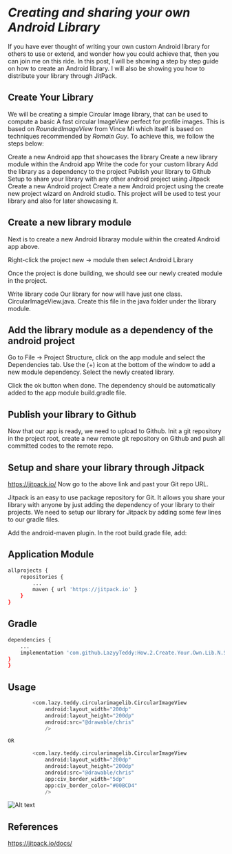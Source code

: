 #  *Creating and sharing your own Android Library*

If you have ever thought of writing your own custom Android library for others to use or extend, and wonder how you could achieve that, then you can join me on this ride. In this post, I will be showing a step by step guide on how to create an Android library. I will also be showing you how to distribute your library through JitPack.


## Create Your Library

We will be creating a simple Circular Image library, that can be used to compute a basic A fast circular ImageView perfect for profile images. This is based on *RoundedImageView* from Vince Mi which itself is based on techniques recommended by *Romain Guy*. To achieve this, we follow the steps below:

Create a new Android app that showcases the library
Create a new library module within the Android app
Write the code for your custom library
Add the library as a dependency to the project
Publish your library to Github
Setup to share your library with any other android project using Jitpack
Create a new Android project
Create a new Android project using the create new project wizard on Android studio. This project will be used to test your library and also for later showcasing it.

## Create a new library module
Next is to create a new Android libraray module within the created Android app above.

Right-click the project new -> module then select Android Library

Once the project is done building, we should see our newly created module in the project.

Write library code
Our library for now will have just one class. CircularImageView.java. Create this file in the java folder under the library module.

## Add the library module as a dependency of the android project
Go to File -> Project Structure, click on the app module and select the Dependencies tab. Use the (+) icon at the bottom of the window to add a new module dependency. Select the newly created library.

Click the ok button when done. The dependency should be automatically added to the app module build.gradle file.

## Publish your library to Github
Now that our app is ready, we need to upload to Github. Init a git repository in the project root, create a new remote git repository on Github and push all committed codes to the remote repo.


## Setup and share your library through Jitpack
https://jitpack.io/
Now go to the above link and past your Git repo URL.

Jitpack is an easy to use package repository for Git. It allows you share your library with anyone by just adding the dependency of your library to their projects. We need to setup our library for Jitpack by adding some few lines to our gradle files.

Add the android-maven plugin. In the root build.grade file, add:

## Application Module
```bash
allprojects {
    repositories {
        ...
        maven { url 'https://jitpack.io' }
    }
}
```

## Gradle
```bash
dependencies {
    ...
    implementation 'com.github.LazyyTeddy:How.2.Create.Your.Own.Lib.N.Share:1.0.0'
}
}
```

## Usage

```python
        <com.lazy.teddy.circularimagelib.CircularImageView
            android:layout_width="200dp"
            android:layout_height="200dp"
            android:src="@drawable/chris"
            />

OR

        <com.lazy.teddy.circularimagelib.CircularImageView
            android:layout_width="200dp"
            android:layout_height="200dp"
            android:src="@drawable/chris"
            app:civ_border_width="5dp"
            app:civ_border_color="#00BCD4"
            />
```

![Alt text](https://user-images.githubusercontent.com/46523494/53401351-a88ad980-39d5-11e9-845a-b36dc7c8a4b0.png?raw=true "Optional Title")

## References

https://jitpack.io/docs/
